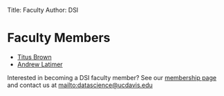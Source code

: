 ﻿Title: Faculty
Author: DSI

# Faculty Members

* [Titus Brown](http://ivory.idyll.org/blog/)
* [Andrew Latimer](http://www.plantsciences.ucdavis.edu/plantsciences_faculty/latimer/)

Interested in becoming a DSI faculty member? See our [membership page](membership.html) and
contact us at <mailto:datascience@ucdavis.edu>

[membership page]: membership.html
